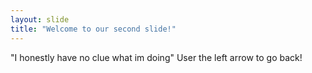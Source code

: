 ```yaml
---
layout: slide
title: "Welcome to our second slide!"
---
```


"I honestly have no clue what im doing"
User the left arrow to go back!

